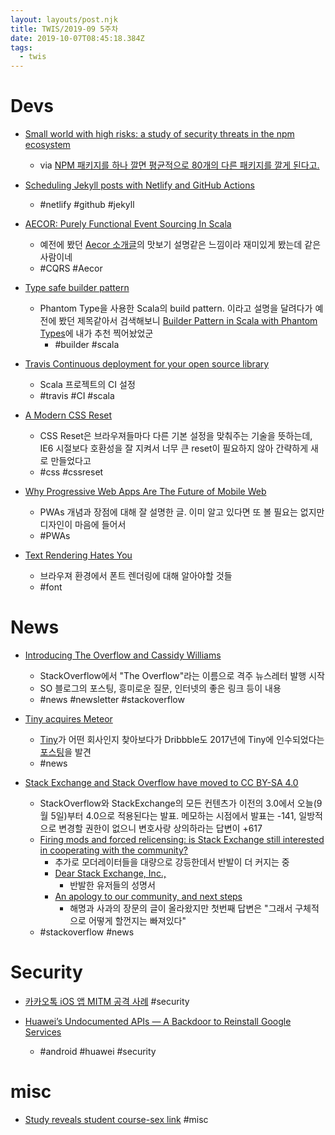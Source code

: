 ```yaml
---
layout: layouts/post.njk
title: TWIS/2019-09 5주차
date: 2019-10-07T08:45:18.384Z
tags:
  - twis
---
```


# Devs
- [Small world with high risks: a study of security threats in the npm ecosystem](https://blog.acolyer.org/2019/09/30/small-world-with-high-risks/)
  + via [NPM 패키지를 하나 깔면 평균적으로 80개의 다른 패키지를 깔게 된다고.](https://twitter.com/zxzl/status/1178631181727760385)

- [Scheduling Jekyll posts with Netlify and GitHub Actions](https://humanwhocodes.com/blog/2019/10/scheduling-jekyll-posts-netlify-github-actions/)
	+ #netlify #github #jekyll

- [AECOR: Purely Functional Event Sourcing In Scala](https://www.youtube.com/watch?v=KNxAI8612JI)
	- 예전에 봤던 [Aecor 소개글](http://pavkin.ru/aecor-intro/)의 맛보기 설명같은 느낌이라 재미있게 봤는데 같은 사람이네
	+ #CQRS #Aecor

- [Type safe builder pattern](https://pedrorijo.com/blog/typesafe-builder)
	- Phantom Type을 사용한 Scala의 build pattern. 이라고 설명을 달려다가 예전에 봤던 제목같아서 검색해보니 [Builder Pattern in Scala with Phantom Types](https://medium.com/@maximilianofelice/builder-pattern-in-scala-with-phantom-types-3e29a167e863)에 내가 추천 찍어놨었군
		- #builder #scala

- [Travis Continuous deployment for your open source library](https://leobenkel.com/2019/09/travis-continuous-deployment/)
	- Scala 프로젝트의 CI 설정
	- #travis #CI #scala

- [A Modern CSS Reset](https://hankchizljaw.com/wrote/a-modern-css-reset/)
	- CSS Reset은 브라우져들마다 다른 기본 설정을 맞춰주는 기술을 뜻하는데, IE6 시절보다 호환성을 잘 지켜서 너무 큰 reset이 필요하지 않아 간략하게 새로 만들었다고
	- #css #cssreset

- [Why Progressive Web Apps Are The Future of Mobile Web](https://ymedialabs.com/progressive-web-apps)
	- PWAs 개념과 장점에 대해 잘 설명한 글. 이미 알고 있다면 또 볼 필요는 없지만 디자인이 마음에 들어서
	- #PWAs

- [Text Rendering Hates You](https://gankra.github.io/blah/text-hates-you/)
	- 브라우져 환경에서 폰트 렌더링에 대해 알아야할 것들
	- #font


# News
- [Introducing The Overflow and Cassidy Williams](https://stackoverflow.blog/2019/10/01/introducing-overflow-newsletter-cassidy-williams)
	- StackOverflow에서 "The Overflow"라는 이름으로 격주 뉴스레터 발행 시작
	- SO 블로그의 포스팅, 흥미로운 질문, 인터넷의 좋은 링크 등이 내용
	- #news #newsletter #stackoverflow

- [Tiny acquires Meteor](https://techcrunch.com/2019/10/02/tiny-acquires-meteor/)
	- [Tiny](https://www.tinycapital.com)가 어떤 회사인지 찾아보다가 Dribbble도 2017년에 Tiny에 인수되었다는 [포스팅](https://dribbble.com/stories/2017/01/17/transition-game)을 발견
	- #news

- [Stack Exchange and Stack Overflow have moved to CC BY-SA 4.0](https://meta.stackexchange.com/questions/333089/stack-exchange-and-stack-overflow-have-moved-to-cc-by-sa-4-0)
	- StackOverflow와 StackExchange의 모든 컨텐츠가 이전의 3.0에서 오늘(9월 5일)부터 4.0으로 적용된다는 발표. 메모하는 시점에서 발표는 -141, 일방적으로 변경할 권한이 없으니 변호사랑 상의하라는 답변이 +617
	- [Firing mods and forced relicensing: is Stack Exchange still interested in cooperating with the community?](https://meta.stackexchange.com/questions/333965/firing-mods-and-forced-relicensing-is-stack-exchange-still-interested-in-cooper)
		- 추가로 모더레이터들을 대량으로 강등한데서 반발이 더 커지는 중
		- [Dear Stack Exchange, Inc.,](https://dearstackexchange.com/)
			- 반발한 유저들의 성명서
		- [An apology to our community, and next steps](https://meta.stackexchange.com/questions/334551/an-apology-to-our-community-and-next-steps)
			- 해명과 사과의 장문의 글이 올라왔지만 첫번째 답변은 "그래서 구체적으로 어떻게 할껀지는 빠져있다"
	- #stackoverflow #news


# Security
- [카카오톡 iOS 앱 MITM 공격 사례](https://twitter.com/Seia_Soto/status/1178135658658820096) #security

- [Huawei’s Undocumented APIs — A Backdoor to Reinstall Google Services](https://medium.com/@topjohnwu/huaweis-undocumented-apis-a-backdoor-to-reinstall-google-services-c3a5dd71a7cd)
	- #android #huawei #security


# misc
- [Study reveals student course-sex link](http://www.koreatimes.co.kr/www/nation/2018/06/524_176384.html) #misc
